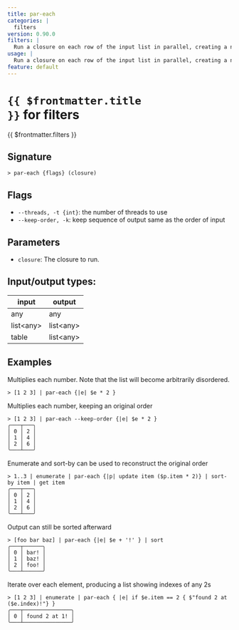```yaml
---
title: par-each
categories: |
  filters
version: 0.90.0
filters: |
  Run a closure on each row of the input list in parallel, creating a new list with the results.
usage: |
  Run a closure on each row of the input list in parallel, creating a new list with the results.
feature: default
---
```


<!-- This file is automatically generated. Please edit the command in https://github.com/nushell/nushell instead. -->

# <code>{{ $frontmatter.title }}</code> for filters

<div class='command-title'>{{ $frontmatter.filters }}</div>

## Signature

`> par-each {flags} (closure)`

## Flags

- `--threads, -t {int}`: the number of threads to use
- `--keep-order, -k`: keep sequence of output same as the order of input

## Parameters

- `closure`: The closure to run.

## Input/output types:

| input       | output      |
| ----------- | ----------- |
| any         | any         |
| list\<any\> | list\<any\> |
| table       | list\<any\> |

## Examples

Multiplies each number. Note that the list will become arbitrarily disordered.

```nu
> [1 2 3] | par-each {|e| $e * 2 }

```

Multiplies each number, keeping an original order

```nu
> [1 2 3] | par-each --keep-order {|e| $e * 2 }
╭───┬───╮
│ 0 │ 2 │
│ 1 │ 4 │
│ 2 │ 6 │
╰───┴───╯

```

Enumerate and sort-by can be used to reconstruct the original order

```nu
> 1..3 | enumerate | par-each {|p| update item ($p.item * 2)} | sort-by item | get item
╭───┬───╮
│ 0 │ 2 │
│ 1 │ 4 │
│ 2 │ 6 │
╰───┴───╯

```

Output can still be sorted afterward

```nu
> [foo bar baz] | par-each {|e| $e + '!' } | sort
╭───┬──────╮
│ 0 │ bar! │
│ 1 │ baz! │
│ 2 │ foo! │
╰───┴──────╯

```

Iterate over each element, producing a list showing indexes of any 2s

```nu
> [1 2 3] | enumerate | par-each { |e| if $e.item == 2 { $"found 2 at ($e.index)!"} }
╭───┬───────────────╮
│ 0 │ found 2 at 1! │
╰───┴───────────────╯

```
